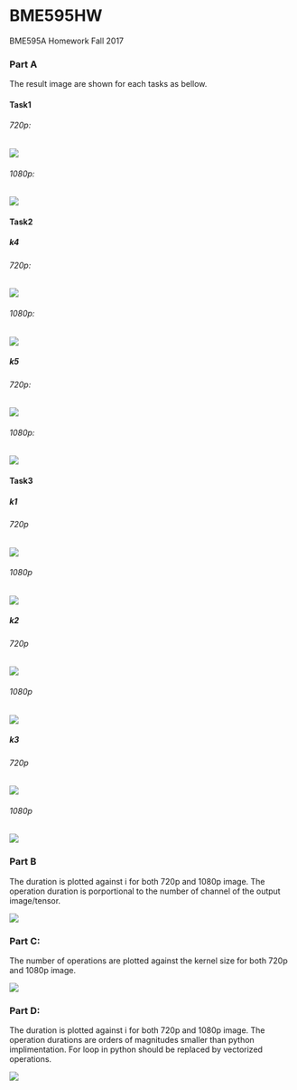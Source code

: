 # BME595HW
BME595A Homework Fall 2017

### Part A
The result image are shown for each tasks as bellow.
#### Task1
###### 720p:
![](Task1_720p.png)

###### 1080p:
![](Task1_1080p.png)

#### Task2
##### k4
###### 720p:
![](Task2_k4_720p.png)
###### 1080p:
![](Task2_k4_1080p.png)

##### k5
###### 720p:
![](Task2_k5_720p.png)
###### 1080p:
![](Task2_k5_1080p.png)

#### Task3
##### k1
###### 720p
![](Task3_k1_720p.png)
###### 1080p
![](Task3_k1_1080p.png)

##### k2
###### 720p
![](Task3_k2_720p.png)
###### 1080p
![](Task3_k2_1080p.png)

##### k3
###### 720p
![](Task3_k3_720p.png)
###### 1080p
![](Task3_k3_1080p.png)


### Part B
The duration is plotted against i for both 720p and 1080p image. The operation duration is porportional to the number of channel of the output image/tensor.

![](Task_B.png)

### Part C:
The number of operations are plotted against the kernel size for both 720p and 1080p image.

![](Task_C.png)

### Part D:
The duration is plotted against i for both 720p and 1080p image. The operation durations are orders of magnitudes smaller than python implimentation. For loop in python should be replaced by vectorized operations.

![](Task_D.png)


